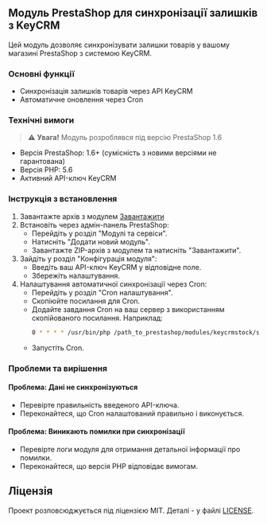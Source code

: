 ## Модуль PrestaShop для синхронізації залишків з KeyCRM

Цей модуль дозволяє синхронізувати залишки товарів у вашому магазині PrestaShop з системою KeyCRM.

### Основні функції

- Синхронізація залишків товарів через API KeyCRM
- Автоматичне оновлення через Cron

### Технічні вимоги

> ⚠️ **Увага!** Модуль розроблявся під версію PrestaShop 1.6

- Версія PrestaShop: 1.6+ (сумісність з новими версіями не гарантована)
- Версія PHP: 5.6
- Активний API-ключ KeyCRM

### Інструкція з встановлення

1. Завантажте архів з модулем [Завантажити](https://github.com/7work-agency/KeyCRM-Stock-Sync/releases)
2. Встановіть через адмін-панель PrestaShop:
   - Перейдіть у розділ "Модулі та сервіси".
   - Натисніть "Додати новий модуль".
   - Завантажте ZIP-архів з модулем та натисніть "Завантажити".
3. Зайдіть у розділ "Конфігурація модуля":
   - Введіть ваш API-ключ KeyCRM у відповідне поле.
   - Збережіть налаштування.
4. Налаштування автоматичної синхронізації через Cron:
   - Перейдіть у розділ "Cron налаштування".
   - Скопіюйте посилання для Cron.
   - Додайте завдання Cron на ваш сервер з використанням скопійованого посилання. Наприклад:
     ```sh
     0 * * * * /usr/bin/php /path_to_prestashop/modules/keycrmstock/sync.php
     ```
   - Запустіть Cron.

### Проблеми та вирішення

#### Проблема: Дані не синхронізуються
- Перевірте правильність введеного API-ключа.
- Переконайтеся, що Cron налаштований правильно і виконується.

#### Проблема: Виникають помилки при синхронізації
- Перевірте логи модуля для отримання детальної інформації про помилки.
- Переконайтеся, що версія PHP відповідає вимогам.

## Ліцензія

Проект розповсюджується під ліцензією MIT. Деталі - у файлі [LICENSE](LICENSE).